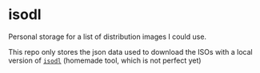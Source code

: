 # isodl

Personal storage for a list of distribution images I could use.

This repo only stores the json data used to download the ISOs with a local version of [`isodl`](https://gist.github.com/Xisabla/c4976e3511ffcf38d843978c3fa77ffd) (homemade tool, which is not perfect yet)
